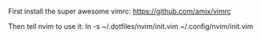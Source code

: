 First install the super awesome vimrc:
https://github.com/amix/vimrc

Then tell nvim to use it:
ln -s ~/.dotfiles/nvim/init.vim ~/.config/nvim/init.vim

